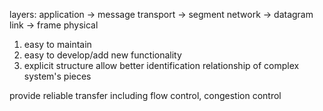 layers:
application -> message
transport	-> segment
network		-> datagram
link		-> frame
physical

1. easy to maintain
2. easy to develop/add new functionality
3. explicit structure allow better identification relationship of complex system's pieces

provide reliable transfer including flow control, congestion control
